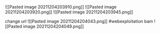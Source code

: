 ![[Pasted image 20211204203910.png]]
![[Pasted image 20211204203920.png]]
![[Pasted image 20211204203945.png]]

change url 
![[Pasted image 20211204204043.png]]
#webexploitation
bam
![[Pasted image 20211204204049.png]]